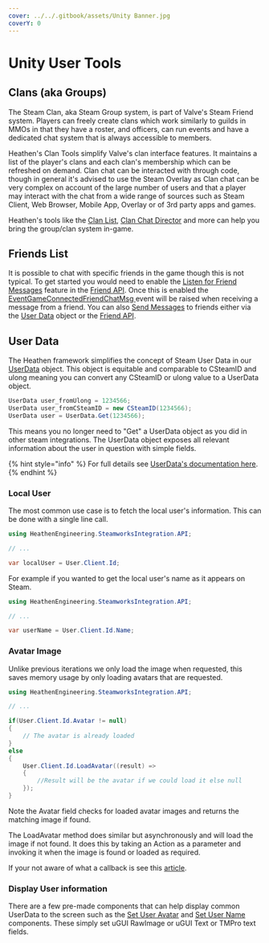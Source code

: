 ```yaml
---
cover: ../../.gitbook/assets/Unity Banner.jpg
coverY: 0
---
```


# Unity User Tools

## Clans (aka Groups)

The Steam Clan, aka Steam Group system, is part of Valve's Steam Friend system. Players can freely create clans which work similarly to guilds in MMOs in that they have a roster, and officers, can run events and have a dedicated chat system that is always accessible to members.

Heathen's Clan Tools simplify Valve's clan interface features. It maintains a list of the player's clans and each clan's membership which can be refreshed on demand. Clan chat can be interacted with through code, though in general it's advised to use the Steam Overlay as Clan chat can be very complex on account of the large number of users and that a player may interact with the chat from a wide range of sources such as Steam Client, Web Browser, Mobile App, Overlay or of 3rd party apps and games.

Heathen's tools like the [Clan List](../../toolkit-for-steamworks/unity/objects/ui-components/clan-list.md), [Clan Chat Director](../../toolkit-for-steamworks/unity/objects/ui-components/clan-chat-director.md) and more can help you bring the group/clan system in-game.

## Friends List

It is possible to chat with specific friends in the game though this is not typical. To get started you would need to enable the [Listen for Friend Messages](../../toolkit-for-steamworks/unity/api-extensions/friends.client.md#setlistenforfriendsmessages) feature in the [Friend API](../../toolkit-for-steamworks/unity/api-extensions/friends.client.md). Once this is enabled the [EventGameConnectedFriendChatMsg ](../../toolkit-for-steamworks/unity/api-extensions/friends.client.md#game-connected-friend-chat-msg)event will be raised when receiving a message from a friend. You can also [Send Messages](../../toolkit-for-steamworks/unity/objects/classes/user-data.md#sendmessage) to friends either via the [User Data](../../toolkit-for-steamworks/unity/objects/classes/user-data.md) object or the [Friend API](../../toolkit-for-steamworks/unity/api-extensions/friends.client.md).

## User Data

The Heathen framework simplifies the concept of Steam User Data in our [UserData](../../toolkit-for-steamworks/unity/objects/classes/user-data.md) object. This object is equitable and comparable to CSteamID and ulong meaning you can convert any CSteamID or ulong value to a UserData object.

```csharp
UserData user_fromUlong = 1234566;
UserData user_fromCSteamID = new CSteamID(1234566);
UserData user = UserData.Get(1234566);
```

This means you no longer need to "Get" a UserData object as you did in other steam integrations. The UserData object exposes all relevant information about the user in question with simple fields.&#x20;

{% hint style="info" %}
For full details see [UserData's documentation here](../../toolkit-for-steamworks/unity/objects/classes/user-data.md).
{% endhint %}

### Local User

The most common use case is to fetch the local user's information. This can be done with a single line call.

```csharp
using HeathenEngineering.SteamworksIntegration.API;

// ...

var localUser = User.Client.Id;
```

For example if you wanted to get the local user's name as it appears on Steam.

```csharp
using HeathenEngineering.SteamworksIntegration.API;

// ...

var userName = User.Client.Id.Name;
```

### Avatar Image

Unlike previous iterations we only load the image when requested, this saves memory usage by only loading avatars that are requested.

```csharp
using HeathenEngineering.SteamworksIntegration.API;

// ...

if(User.Client.Id.Avatar != null)
{    
    // The avatar is already loaded
}
else
{
    User.Client.Id.LoadAvatar((result) => 
    {
        //Result will be the avatar if we could load it else null
    });
}
```

Note the Avatar field checks for loaded avatar images and returns the matching image if found.

The LoadAvatar method does similar but asynchronously and will load the image if not found. It does this by taking an Action as a parameter and invoking it when the image is found or loaded as required.

If your not aware of what a callback is see this [article](../../company/development/lambda-expressions.md#callbacks).

### Display User information

There are a few pre-made components that can help display common UserData to the screen such as the [Set User Avatar](../../toolkit-for-steamworks/unity/objects/ui-components/set-user-avatar.md) and [Set User Name](../../toolkit-for-steamworks/unity/objects/ui-components/set-user-name.md) components. These simply set uGUI RawImage or uGUI Text or TMPro text fields.&#x20;
